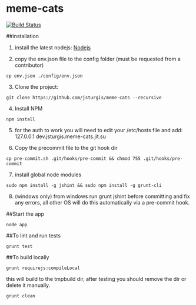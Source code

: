 meme-cats
===============

[![Build Status](https://api.travis-ci.org/jsturgis/meme-cats.png?branch=development)](https://api.travis-ci.org/jsturgis/meme-cats.png?branch=development)

##installation

1. install the latest nodejs:
    [Nodejs](http://nodejs.org/ "Nodejs")

2. copy the env.json file to the config folder (must be requested from a contributor)
```shell
cp env.json ./config/env.json
```

3. Clone the project:
```shell
git clone https://github.com/jsturgis/meme-cats --recursive
```

4. Install NPM
```shell
npm install
```

5. for the auth to work you will need to edit your /etc/hosts file and add:
    127.0.0.1   dev.jsturgis.meme-cats.jit.su

6. Copy the precommit file to the git hook dir
```shell
cp pre-commit.sh .git/hooks/pre-commit && chmod 755 .git/hooks/pre-commit
```

7. install global node modules
```shell
sudo npm install -g jshint && sudo npm install -g grunt-cli
```

8. (windows only) from windows run grunt jshint before committing and fix any errors, all other OS will do this automatically via a pre-commit hook.

##Start the app
```shell
node app
```

##To lint and run tests
```shell
grunt test
```

##To build locally
```shell
grunt requirejs:compileLocal
```

this will build to the tmpbuild dir, after testing you should remove the dir or delete it manually.
```shell
grunt clean
```
